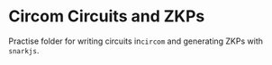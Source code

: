 # Circom Circuits and ZKPs

Practise folder for writing circuits in```circom``` and generating ZKPs with ```snarkjs```.